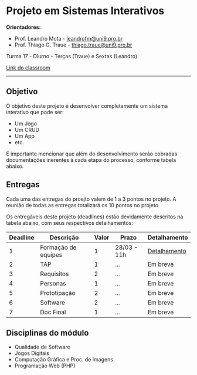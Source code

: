 # Projeto em Sistemas Interativos

**Orientadores:**

- Prof. Leandro Mota - leandrofm@uni9.pro.br
- Prof. Thiago G. Traue - thiago.traue@uni9.pro.br

Turma 17 - Diurno - Terças (Traue) e Sextas (Leandro)

[Link do classroom](https://classroom.google.com/c/NTkzODc1MjgyMTEw?cjc=rlha6hk)

***

## Objetivo

O objetivo deste projeto é desenvolver completamente um sistema interativo que pode ser:

- Um Jogo
- Um CRUD
- Um App
- etc.

É importante mencionar que além do desenvolvimento serão cobradas documentações inerentes à cada etapa do processo, conforme tabela abaixo.

## Entregas

Cada uma das entregas do proejto valem de 1 a 3 pontos no projeto. A reunião de todas as entregas totalizará os 10 pontos no projeto.

Os entregáveis deste projeto (deadlines) estão devidamente descritos na tabela abaixo, com seus respectivos detalhamentos:

| Deadline | Descrição           | Valor | Prazo       | Detalhamento |
|----------|---------------------|-------|-------------|--------------|
| 1        | Formação de equipes | 1     | 28/03 - 11h | [Detalhamento](https://docs.google.com/document/d/1fb4e9MDtF686nio9dvX6t_bOALAptDiO-_etIh9QX9w/edit?usp=sharing) |
| 2        | TAP                 | 1     | ...         | Em breve     |
| 3        | Requisitos          | 2     | ...         | Em breve     |
| 4        | Personas            | 1     | ...         | Em breve     |
| 5        | Prototipação        | 2     | ...         | Em breve     |
| 6        | Software            | 2     | ...         | Em breve     |
| 7        | Doc Final           | 1     | ...         | Em breve     |

## Disciplinas do módulo

- Qualidade de Software
- Jogos Digitais
- Computação Gráfica e Proc. de Imagens
- Programação Web (PHP)
